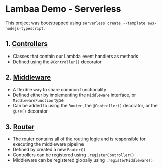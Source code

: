 # Lambaa Demo - Serverless

This project was bootstrapped using `serverless create --template aws-nodejs-typescript`.

## 1. [Controllers](src/controllers/PingController.ts)

-   Classes that contain our Lambda event handlers as methods
-   Defined using the `@Controller()` decorator

## 2. [Middleware](src/middleware/requestLogger.ts)

-   A flexible way to share common functionality
-   Defined either by implementing the `Middleware` interface, or `MiddlewareFunction` type
-   Can be added to using the `Router`, the `@Controller()` decorator, or the `@Use()` decorator

## 3. [Router](src/index.ts)

-   The router contains all of the routing logic and is responsible for executing the middleware pipeline
-   Defined by created a new `Router()`
-   Controllers can be registered using `.registerController()`
-   Middleware can be registered globally using `.registerMiddleware()`
